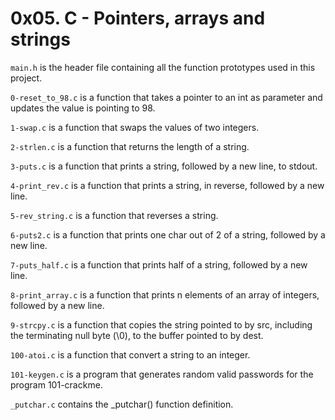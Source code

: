 # 0x05. C - Pointers, arrays and strings

`main.h` is the header file containing all the function prototypes used in this project.

`0-reset_to_98.c` is a function that takes a pointer to an int as parameter and updates the value is pointing to 98.

 `1-swap.c` is a function that swaps the values of two integers.

 `2-strlen.c` is a function that returns the length of a string.

 `3-puts.c` is a function that prints a string, followed by a new line, to stdout.

 `4-print_rev.c` is a function that prints a string, in reverse, followed by a new line.

 `5-rev_string.c` is a function that reverses a string.

 `6-puts2.c` is a function that prints one char out of 2 of a string, followed by a new line.

 `7-puts_half.c` is a function that prints half of a string, followed by a new line.

 `8-print_array.c` is a function that prints n elements of an array of integers, followed by a new line.

 `9-strcpy.c` is a function that copies the string pointed to by src, including the terminating null byte (\0), to the buffer pointed to by dest.

 `100-atoi.c` is a function that convert a string to an integer.

 `101-keygen.c` is a program that generates random valid passwords for the program 101-crackme.

 `_putchar.c` contains the _putchar() function definition.
